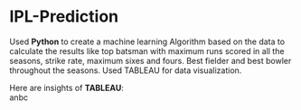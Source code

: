 # IPL-Prediction
Used <b>Python</b> to create a machine learning Algorithm based on the data to calculate the results like top batsman with maximum runs scored in all the seasons, strike rate, maximum sixes and fours. Best fielder and best bowler throughout the seasons. Used TABLEAU for data visualization.

Here are insights of <b>TABLEAU</b>: <br>
anbc




